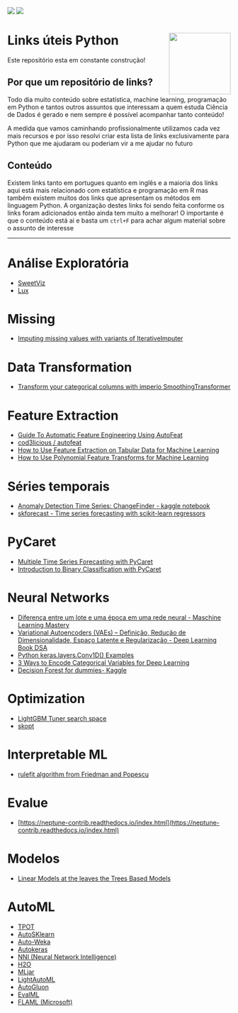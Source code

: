 ![](https://img.shields.io/badge/version-0.0.0-green.svg) ![](https://img.shields.io/github/last-commit/gomesfellipe/links_uteis.svg) 

# Links úteis Python <img src="https://analizare.com.br/wp-content/uploads/2017/05/links-uteis.png" align="right" height="139" />

Este repositório esta em constante construção! 

## Por que um repositório de links?

Todo dia muito conteúdo sobre estatística, machine learning, programação em Python e tantos outros assuntos que interessam a quem estuda Ciência de Dados é gerado e nem sempre é possível acompanhar tanto conteúdo!

A medida que vamos caminhando profissionalmente utilizamos cada vez mais recursos e por isso resolvi criar esta lista de links exclusivamente para Python que me ajudaram ou poderiam vir a me ajudar no futuro

## Conteúdo

Existem links tanto em portugues quanto em inglês e a maioria dos links aqui está mais relacionado com estatística e programação em R mas também existem muitos dos links que apresentam os métodos em linguagem Python. A organização destes links foi sendo feita conforme os links foram adicionados então ainda tem muito a melhorar! O importante é que o conteúdo está ai e basta um `ctrl+F` para achar algum material sobre o assunto de interesse

---


# Análise Exploratória

* [SweetViz](https://github.com/fbdesignpro/sweetviz)
* [Lux](https://github.com/lux-org/lux)

# Missing

* [Imputing missing values with variants of IterativeImputer](https://scikit-learn.org/stable/auto_examples/impute/plot_iterative_imputer_variants_comparison.html)

# Data Transformation

* [Transform your categorical columns with imperio SmoothingTransformer](https://medium.com/softplus-publication/transform-your-categorical-columns-with-imperio-smoothingtransformer-d6534c283c60)

# Feature Extraction

* [Guide To Automatic Feature Engineering Using AutoFeat](https://analyticsindiamag.com/guide-to-automatic-feature-engineering-using-autofeat/)
* [cod3licious / autofeat](https://github.com/cod3licious/autofeat/blob/master/autofeat_examples.ipynb)
* [How to Use Feature Extraction on Tabular Data for Machine Learning](https://machinelearningmastery.com/feature-extraction-on-tabular-data/)
* [How to Use Polynomial Feature Transforms for Machine Learning](https://machinelearningmastery.com/polynomial-features-transforms-for-machine-learning/)

# Séries temporais

* [Anomaly Detection Time Series: ChangeFinder - kaggle notebook](https://www.kaggle.com/caesarlupum/anomaly-detection-time-series-changefinder)
* [skforecast - Time series forecasting with scikit-learn regressors](https://github.com/JoaquinAmatRodrigo/skforecast)

# PyCaret

* [Multiple Time Series Forecasting with PyCaret](https://towardsdatascience.com/multiple-time-series-forecasting-with-pycaret-bc0a779a22fe?utm_campaign=postfity&utm_content=postfity1c911&utm_medium=social&utm_source=linkedin&gi=82d7feca19e7)
* [Introduction to Binary Classification with PyCaret](https://towardsdatascience.com/introduction-to-binary-classification-with-pycaret-a37b3e89ad8d)

# Neural Networks

* [Diferença entre um lote e uma época em uma rede neural - Maschine Learning Mastery](https://machinelearningmastery.com/difference-between-a-batch-and-an-epoch/)
* [Variational Autoencoders (VAEs) – Definição, Redução de Dimensionalidade, Espaço Latente e Regularização - Deep Learning Book DSA](https://www.deeplearningbook.com.br/variational-autoencoders-vaes-definicao-reducao-de-dimensionalidade-espaco-latente-e-regularizacao/)
* [Python keras.layers.Conv1D() Examples](https://www.programcreek.com/python/example/89676/keras.layers.Conv1D)
* [3 Ways to Encode Categorical Variables for Deep Learning](https://machinelearningmastery.com/how-to-prepare-categorical-data-for-deep-learning-in-python/)
* [Decision Forest for dummies- Kaggle](https://www.kaggle.com/kritidoneria/decision-forest-for-dummies)

# Optimization

* [LightGBM Tuner search space](https://github.com/optuna/optuna/blob/master/optuna/integration/_lightgbm_tuner/optimize.py)
* [skopt](https://scikit-optimize.github.io/stable/)

# Interpretable ML

* [rulefit algorithm from Friedman and Popescu](https://github.com/christophM/rulefit)

# Evalue

* [https://neptune-contrib.readthedocs.io/index.html](https://neptune-contrib.readthedocs.io/index.html)

# Modelos 

* [Linear Models at the leaves the Trees Based Models](https://github.com/cerlymarco/linear-tree)

# AutoML

* [TPOT](https://machinelearningmastery.com/tpot-for-automated-machine-learning-in-python/)
* [AutoSKlearn](https://automl.github.io/auto-sklearn/master/)
* [Auto-Weka](https://www.automl.org/automl/autoweka/)
* [Autokeras](autokeras.com)
* [NNI (Neural Network Intelligence)](https://nni.readthedocs.io/en/stable/)
* [H2O](https://docs.h2o.ai/h2o/latest-stable/h2o-docs/automl.html)
* [MLjar](https://supervised.mljar.com/)
* [LightAutoML](https://lightautoml.readthedocs.io/en/latest/)
* [AutoGluon](https://auto.gluon.ai/stable/index.html)
* [EvalML](evalml.alteryx.com/en/stable/)
* [FLAML (Microsoft)](https://github.com/microsoft/FLAML)
